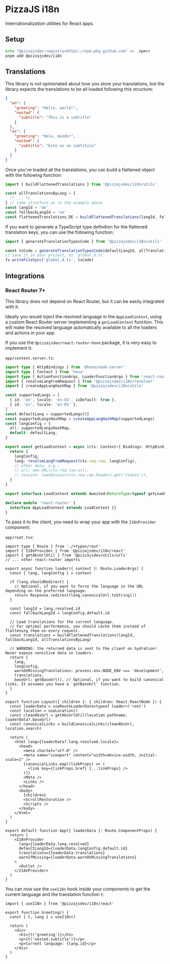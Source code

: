 # PizzaJS i18n

Internationalization utilities for React apps.

## Setup

```bash
echo "@pizzajsdev:registry=https://npm.pkg.github.com" >> .npmrc
pnpm add @pizzajsdev/i18n
```

## Translations

This library is not opinionated about how you store your translations, but the library expects the translations to be
all loaded following this structure:

```json
{
  "en": {
    "greeting": "Hello, world!",
    "nested": {
      "subtitle": "This is a subtitle"
    }
  },
  "es": {
    "greeting": "Hola, mundo!",
    "nested": {
      "subtitle": "Este es un subtítulo"
    }
  }
}
```

Once you've loaded all the translations, you can build a flattened object with the following function:

```ts
import { buildFlattenedTranslations } from '@pizzajsdev/i18n/utils'

const allTranslationsByLang = {
  /* ... */
} // same structure as in the example above
const langId = 'de'
const fallbackLangId = 'en'
const flattenedTranslations_DE = buildFlattenedTranslations(langId, fallbackLangId, allTranslationsByLang)
```

If you want to generate a TypeScript type definition for the flattened translation keys, you can use the following
function:

```ts
import { generateTranslationTypesCode } from '@pizzajsdev/i18n/utils'

const tsCode = generateTranslationTypesCode(defaultLangId, allTranslationsByLang)
// Save it in your project, as `global.d.ts`
fs.writeFileSync('global.d.ts', tsCode)
```

## Integrations

### React Router 7+

This library does not depend on React Router, but it can be easily integrated with it.

Ideally you would inject the resolved language in the `AppLoadContext`, using a custom React Router server implementing
a `getLoadContext` function. This will make the resolved language automatically available to all the loaders and actions
in your app.

If you use the `@pizzajsdev/react-router-hono` package, it is very easy to implement it:

`app/context.server.ts`:

```ts
import type { HttpBindings } from '@hono/node-server'
import type { Context } from 'hono'
import type { ActionFunctionArgs, LoaderFunctionArgs } from 'react-router'
import { resolveLangFromRequest } from '@pizzajsdev/i18n/resolver'
import { createAppLangHashMap } from '@pizzajsdev/i18n/utils'

const supportedLangs = [
  { id: 'en', locale: 'en-US', isDefault: true },
  { id: 'es', locale: 'es-ES' },
]
const defaultLang = supportedLangs[0]
const supportedLangsHashMap = createAppLangHashMap(supportedLangs)
const langConfig = {
  all: supportedLangsHashMap,
  default: defaultLang,
}

export const getLoadContext = async (ctx: Context<{ Bindings: HttpBindings }>) => {
  return {
    langConfig,
    lang: resolveLangFromRequest(ctx.req.raw, langConfig),
    // other data, e.g.:
    // url: new URL(ctx.req.raw.url),
    // session: loadSession(ctx.req.raw.headers.get('Cookie')),
  }
}

export interface LoadContext extends Awaited<ReturnType<typeof getLoadContext>> {}

declare module 'react-router' {
  interface AppLoadContext extends LoadContext {}
}
```

To pass it to the client, you need to wrap your app with the `I18nProvider` component:

`app/root.tsx`:

```tsx
import type { Route } from './+types/root'
import { I18nProvider } from '@pizzajsdev/i18n/react'
import { getAbsUrlUtil } from '@pizzajsdev/utils/urls'
// ... other react-router imports

export async function loader({ context }: Route.LoaderArgs) {
  const { lang, langConfig } = context

  if (lang.shouldRedirect) {
    // Optional, if you want to force the language in the URL depending on the preferred language.
    return Response.redirect(lang.canonicalUrl.toString())
  }

  const langId = lang.resolved.id
  const fallbackLangId = langConfig.default.id

  // Load translations for the current language.
  // For optimal performance, you should cache them instead of flattening them on every request.
  const translations = buildFlattenedTranslations(langId, fallbackLangId, allTranslationsByLang)

  // WARNING: the returned data is sent to the client on hydration! Never expose sensitive data in loaders.
  return {
    lang,
    langConfig,
    warnOnMissingTranslations: process.env.NODE_ENV === 'development',
    translations,
    baseUrl: getBaseUrl(), // Optional, if you want to build canonical links. It assumes you have a `getBaseUrl` function.
  }
}

export function Layout({ children }: { children: React.ReactNode }) {
  const loaderData = useRouteLoaderData<typeof loader>('root')
  const location = useLocation()
  const cleanAbsUrl = getAbsUrlUtil(location.pathname, loaderData?.baseUrl)
  const canonicalLinks = buildCanonicalLinks(cleanAbsUrl, location.search)

  return (
    <html lang={loaderData?.lang.resolved.locale}>
      <head>
        <meta charSet="utf-8" />
        <meta name="viewport" content="width=device-width, initial-scale=1" />
        {canonicalLinks.map((linkProps) => (
          <link key={linkProps.href} {...linkProps} />
        ))}
        <Meta />
        <Links />
      </head>
      <body>
        {children}
        <ScrollRestoration />
        <Scripts />
      </body>
    </html>
  )
}

export default function App({ loaderData }: Route.ComponentProps) {
  return (
    <I18nProvider
      lang={loaderData.lang.resolved}
      defaultLangId={loaderData.langConfig.default.id}
      translations={loaderData.translations}
      warnIfMissing={loaderData.warnOnMissingTranslations}
    >
      <Outlet />
    </I18nProvider>
  )
}
```

You can now use the `useI18n` hook inside your components to get the current language and the translation function `t`:

```tsx
import { useI18n } from '@pizzajsdev/i18n/react'

export function Greeting() {
  const { t, lang } = useI18n()

  return (
    <div>
      <h1>{t('greeting')}</h1>
      <p>{t('nested.subtitle')}</p>
      <p>Current language: {lang.id}</p>
    </div>
  )
}
```
